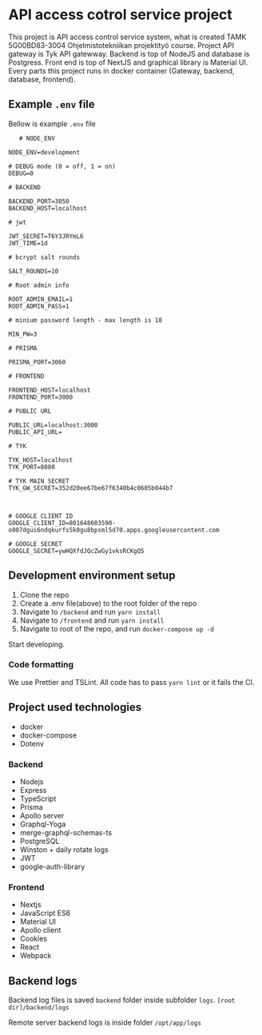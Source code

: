 # API access cotrol service project

This project is API access control service system, what is created TAMK 5G00BD83-3004 Ohjelmistotekniikan projektityö course. Project API gateway is Tyk API gatewway. Backend is top of NodeJS and database is Postgress. Front end is top of NextJS and graphical library is Material UI. Every parts this project runs in docker container (Gateway, backend, database, frontend).

## Example `.env` file

Bellow is example `.env` file

```
   # NODE_ENV

NODE_ENV=development

# DEBUG mode (0 = off, 1 = on)
DEBUG=0

# BACKEND

BACKEND_PORT=3050
BACKEND_HOST=localhost

# jwt

JWT_SECRET=T6Y3JRYmL6
JWT_TIME=1d

# bcrypt salt rounds

SALT_ROUNDS=10

# Root admin info

ROOT_ADMIN_EMAIL=1
ROOT_ADMIN_PASS=1

# minium password length - max length is 18

MIN_PW=3

# PRISMA

PRISMA_PORT=3060

# FRONTEND

FRONTEND_HOST=localhost
FRONTEND_PORT=3000

# PUBLIC URL

PUBLIC_URL=localhost:3000
PUBLIC_API_URL=

# TYK

TYK_HOST=localhost
TYK_PORT=8080

# TYK MAIN SECRET
TYK_GW_SECRET=352d20ee67be67f6340b4c0605b044b7



# GOOGLE CLIENT ID
GOOGLE_CLIENT_ID=801648603590-o007dgui6ndqkurfs5k0gu8bpsml5d70.apps.googleusercontent.com

# GOOGLE SECRET
GOOGLE_SECRET=ywHQXfdJQcZwGy1vksRCKgQ5
```

## Development environment setup

1. Clone the repo
2. Create a .env file(above) to the root folder of the repo
3. Navigate to `/backend` and run `yarn install`
4. Navigate to `/frontend` and run `yarn install`
5. Navigate to root of the repo, and run `docker-compose up -d`

Start developing.

### Code formatting

We use Prettier and TSLint.
All code has to pass `yarn lint` or it fails the CI.

## Project used technologies

- docker
- docker-compose
- Dotenv

### Backend

- Nodejs
- Express
- TypeScript
- Prisma
- Apollo server
- Graphql-Yoga
- merge-graphql-schemas-ts
- PostgreSQL
- Winston + daily rotate logs
- JWT
- google-auth-library

### Frontend

- Nextjs
- JavaScript ES6
- Material UI
- Apollo client
- Cookies
- React
- Webpack

## Backend logs

Backend log files is saved `backend` folder inside subfolder `logs`. `[root dir]/backend/logs`

Remote server backend logs is inside folder `/opt/app/logs`
